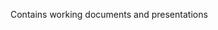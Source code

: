 <!doctype html>
<html>
  <head>
    <title>CJEMetcalf</title>
  </head>
  <body>
    <p>Contains working documents and presentations</p>
  </body>
</html>